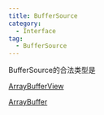 ```yaml
---
title: BufferSource
category:
  - Interface
tag:
  - BufferSource
---
```



BufferSource的合法类型是

[ArrayBufferView](https://www.javascripture.com/ArrayBufferView)

[ArrayBuffer](https://developer.mozilla.org/zh-CN/docs/Web/JavaScript/Reference/Global_Objects/ArrayBuffer)



